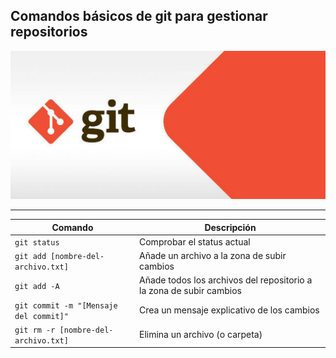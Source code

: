 
## Comandos básicos de git para gestionar repositorios 
![Comandos básicos](images/basicos.jpg)

---


| Comando                         | Descripción                                                    |
|----------------------------------|----------------------------------------------------------------|
| `git status`                     | Comprobar el status actual                                      |
| `git add [nombre-del-archivo.txt]`| Añade un archivo a la zona de subir cambios                     |
| `git add -A`                     | Añade todos los archivos del repositorio a la zona de subir cambios |
| `git commit -m "[Mensaje del commit]"` | Crea un mensaje explicativo de los cambios                   |
| `git rm -r [nombre-del-archivo.txt]` | Elimina un archivo (o carpeta)                                 |

